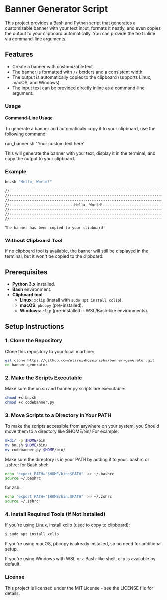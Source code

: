 # Banner Generator Script

This project provides a Bash and Python script that generates a customizable banner with your text input, formats it neatly, and even copies the output to your clipboard automatically. You can provide the text inline via command-line arguments.


## Features
- Create a banner with customizable text.
- The banner is formatted with `//` borders and a consistent width.
- The output is automatically copied to the clipboard (supports Linux, macOS, and Windows).
- The input text can be provided directly inline as a command-line argument.

### Usage
#### Command-Line Usage

To generate a banner and automatically copy it to your clipboard, use the following command:

run_banner.sh "Your custom text here"

This will generate the banner with your text, display it in the terminal, and copy the output to your clipboard.
### Example
```bash
bn.sh "Hello, World!"

//----------------------------------------------------------------------------//
//----------------------------------------------------------------------------//
//----------------------------------------------------------------------------//
//-----------------------------Hello, World!----------------------------------//
//----------------------------------------------------------------------------//
//----------------------------------------------------------------------------//
//----------------------------------------------------------------------------//

The banner has been copied to your clipboard!
```
### Without Clipboard Tool

If no clipboard tool is available, the banner will still be displayed in the terminal, but it won't be copied to the clipboard.
  
## Prerequisites

- **Python 3.x** installed.
- **Bash** environment.
- **Clipboard tool**:
  - **Linux**: `xclip` (install with `sudo apt install xclip`).
  - **macOS**: `pbcopy` (pre-installed).
  - **Windows**: `clip` (pre-installed in WSL/Bash-like environments).

## Setup Instructions

### 1. Clone the Repository
Clone this repository to your local machine:

```bash
git clone https://github.com/alirezahoseinisha/banner-generator.git
cd banner-generator
```
### 2. Make the Scripts Executable
Make sure the bn.sh and banner.py scripts are executable:
```bash
chmod +x bn.sh
chmod +x codebanner.py
```
### 3. Move Scripts to a Directory in Your PATH

To make the scripts accessible from anywhere on your system, you Should move them to a directory like $HOME/bin/ For example:
```bash
mkdir -p $HOME/bin
mv bn.sh $HOME/bin/
mv codebanner.py $HOME/bin/
```
Make sure the directory is in your PATH by adding it to your .bashrc or .zshrc:
for Bash shel:
```bash
echo 'export PATH="$HOME/bin:$PATH"' >> ~/.bashrc
source ~/.bashrc
```
for zsh:
```bash
echo 'export PATH="$HOME/bin:$PATH"' >> ~/.zshrc
source ~/.zshrc
```

### 4. Install Required Tools (If Not Installed)

If you're using Linux, install xclip (used to copy to clipboard):

```bash
$ sudo apt install xclip
```

If you're using macOS, pbcopy is already installed, so no need for additional setup.

If you're using Windows with WSL or a Bash-like shell, clip is available by default.

### License

This project is licensed under the MIT License - see the LICENSE file for details.

